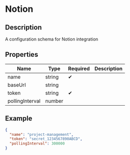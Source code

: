 # Notion

## Description

A configuration schema for Notion integration

## Properties

| Name            | Type   | Required | Description |
| --------------- | ------ | -------- | ----------- |
| name            | string | ✔       |             |
| baseUrl         | string |          |             |
| token           | string | ✔       |             |
| pollingInterval | number |          |             |

## Example

```json
{
  "name": "project-management",
  "token": "secret_1234567890ABCD",
  "pollingInterval": 300000
}
```
